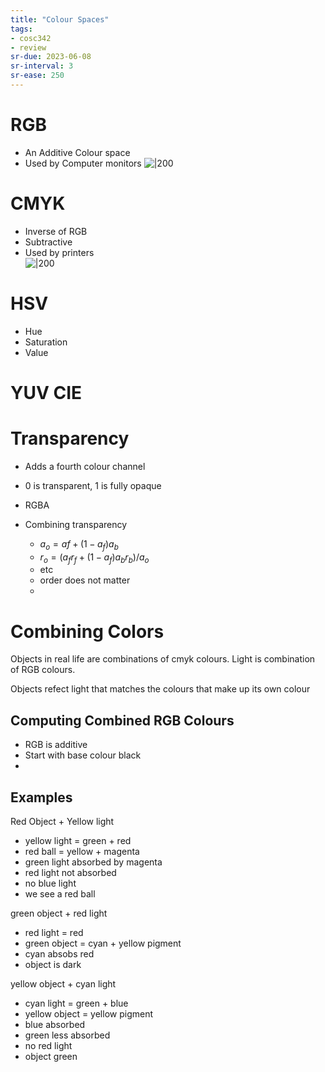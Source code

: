 ```yaml
---
title: "Colour Spaces"
tags: 
- cosc342
- review
sr-due: 2023-06-08
sr-interval: 3
sr-ease: 250
---
```



# RGB
- An Additive Colour space
- Used by Computer monitors
![|200](https://i.imgur.com/dr6YfED.png)

# CMYK
- Inverse of RGB
- Subtractive
- Used by printers	
![|200](https://i.imgur.com/DwXJK04.png)

# HSV
- Hue
- Saturation
- Value

# YUV CIE

# Transparency
- Adds a fourth colour channel
- 0 is transparent, 1 is fully opaque
- RGBA

- Combining transparency
	- $a_{o} = a{f} + (1-a_{f})a_{b}$
	- $r_{o} = (a_{f}r_{f} + (1-a_{f})a_{b}r_{b})/a_{o}$
	- etc
	- order does not matter
	- 

# Combining Colors

Objects in real life are combinations of cmyk colours. 
Light is combination of RGB colours.

Objects refect light that matches the colours that make up its own colour

## Computing Combined RGB Colours
- RGB is additive
- Start with base colour black
- 

## Examples
Red Object + Yellow light
- yellow light = green + red
- red ball = yellow + magenta
- green light absorbed by magenta
- red light not absorbed
- no blue light
- we see a red ball

green object + red light
- red light = red
- green object = cyan + yellow pigment
- cyan absobs red
- object is dark

yellow object + cyan light
- cyan light = green + blue
- yellow object = yellow pigment
- blue absorbed
- green less absorbed
- no red light
- object green

